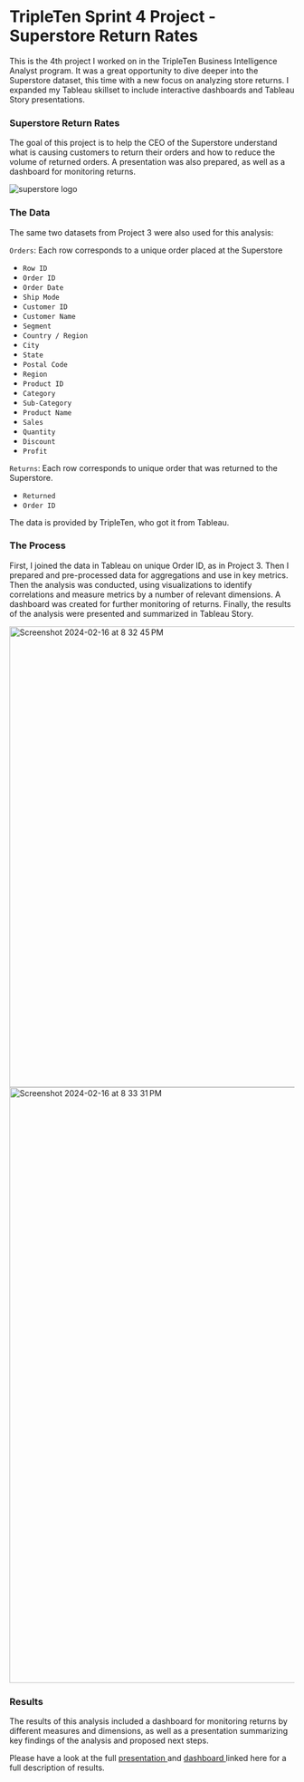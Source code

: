 # TripleTen Sprint 4 Project - Superstore Return Rates

This is the 4th project I worked on in the TripleTen Business Intelligence Analyst program. It was a great opportunity to dive deeper into the Superstore dataset, this time with a new focus on analyzing store returns. I expanded my Tableau skillset to include interactive dashboards and Tableau Story presentations.

### Superstore Return Rates

The goal of this project is to help the CEO of the Superstore understand what is causing customers to return their orders and how to reduce the volume of returned orders. A presentation was also prepared, as well as a dashboard for monitoring returns.

![superstore logo](https://github.com/ejdostal/Data_projects_TripleTen/assets/151595335/271f873c-f48d-4433-a00f-57d4b6599cad)

### The Data

The same two datasets from Project 3 were also used for this analysis:

`Orders`: Each row corresponds to a unique order placed at the Superstore
- `Row ID` 
- `Order ID` 
- `Order Date` 
- `Ship Mode` 
- `Customer ID`   
- `Customer Name` 
- `Segment` 
- `Country / Region` 
- `City` 
- `State` 
- `Postal Code` 
- `Region`
- `Product ID` 
- `Category` 
- `Sub-Category` 
- `Product Name` 
- `Sales` 
- `Quantity` 
- `Discount` 
- `Profit` 

`Returns`: Each row corresponds to unique order that was returned to the Superstore.
- `Returned` 
- `Order ID` 

The data is provided by TripleTen, who got it from Tableau.

### The Process

First, I joined the data in Tableau on unique Order ID, as in Project 3. Then I prepared and pre-processed data for aggregations and use in key metrics. Then the analysis was conducted, using visualizations to identify correlations and measure metrics by a number of relevant dimensions. A dashboard was created for further monitoring of returns. Finally, the results of the analysis were presented and summarized in Tableau Story.

<img width="814" alt="Screenshot 2024-02-16 at 8 32 45 PM" src="https://github.com/ejdostal/Data_projects_TripleTen/assets/151595335/180de271-f005-40fb-8f95-07af8dbca826">

<img width="1052" alt="Screenshot 2024-02-16 at 8 33 31 PM" src="https://github.com/ejdostal/Data_projects_TripleTen/assets/151595335/9f16f9d2-cd78-46a1-bce2-9163b0569b82">


### Results 

The results of this analysis included a dashboard for monitoring returns by different measures and dimensions, as well as a presentation summarizing key findings of the analysis and proposed next steps. 

Please have a look at the full [presentation ](https://public.tableau.com/views/SuperstoreReturnsPt2/3_Presentation?:language=en-US&:sid=&:display_count=n&:origin=viz_share_link) and [dashboard ](https://public.tableau.com/views/MonitoringReturnsDashboard-SuperstoreReturnsPt2/2_MonitoringReturnsDashboard?:language=en-US&:sid=&:display_count=n&:origin=viz_share_link) linked here for a full description of results.
